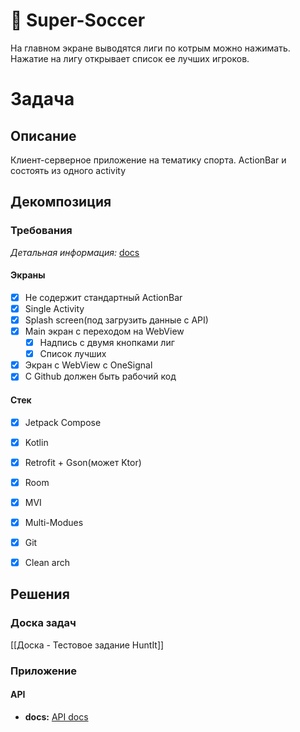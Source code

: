 # 📱 Super-Soccer
На главном экране выводятся лиги по котрым можно нажимать.
Нажатие на лигу открывает список ее лучших игроков.

# Задача
## Описание
Клиент-серверное приложение на тематику спорта. ActionBar и состоять из одного activity

## Декомпозиция
### Требования
*Детальная информация:* [docs](https://docs.google.com/document/d/1YDfLGVcXSe9wh7d7WP9odwPDgn2uvYup_1HdYBog59w/edit)

#### Экраны
- [x] Не содержит  стандартный ActionBar
- [x] Single Activity
- [x] Splash screen(под загрузить данные с API)
- [x] Main экран с переходом на WebView
	- [x] Надпись с двумя кнопками лиг
	- [x] Список лучших
- [x] Экран с WebView c OneSignal
- [x] С Github должен быть рабочий код

#### Стек
- [x] Jetpack Compose
- [x] Kotlin
- [x] Retrofit + Gson(может Ktor)
- [x] Room
- [x] MVI
- [x] Multi-Modues
- [x] Git
- [x] Clean arch



## Решения
### Доска задач
[[Доска - Тестовое задание HuntIt]]

### Приложение
#### API
- **docs:** [API docs](https://allsportsapi.com/soccer-football-api-documentation)
